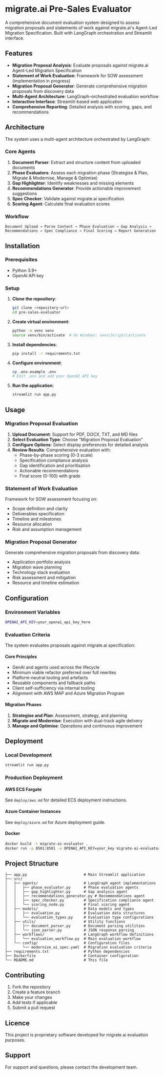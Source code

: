 # migrate.ai Pre-Sales Evaluator

A comprehensive document evaluation system designed to assess migration proposals and statements of work against migrate.ai's Agent-Led Migration Specification. Built with LangGraph orchestration and Streamlit interface.

## Features

- **Migration Proposal Analysis**: Evaluate proposals against migrate.ai Agent-Led Migration Specification
- **Statement of Work Evaluation**: Framework for SOW assessment (implementation in progress)
- **Migration Proposal Generator**: Generate comprehensive migration proposals from discovery data
- **Multi-Agent Architecture**: LangGraph-orchestrated evaluation workflow
- **Interactive Interface**: Streamlit-based web application
- **Comprehensive Reporting**: Detailed analysis with scoring, gaps, and recommendations

## Architecture

The system uses a multi-agent architecture orchestrated by LangGraph:

### Core Agents

1. **Document Parser**: Extract and structure content from uploaded documents
2. **Phase Evaluators**: Assess each migration phase (Strategise & Plan, Migrate & Modernise, Manage & Optimise)
3. **Gap Highlighter**: Identify weaknesses and missing elements
4. **Recommendations Generator**: Provide actionable improvement suggestions
5. **Spec Checker**: Validate against migrate.ai specification
6. **Scoring Agent**: Calculate final evaluation scores

### Workflow

```
Document Upload → Parse Content → Phase Evaluation → Gap Analysis → 
Recommendations → Spec Compliance → Final Scoring → Report Generation
```

## Installation

### Prerequisites

- Python 3.9+
- OpenAI API key

### Setup

1. **Clone the repository**:
   ```bash
   git clone <repository-url>
   cd pre-sales-evaluator
   ```

2. **Create virtual environment**:
   ```bash
   python -m venv venv
   source venv/bin/activate  # On Windows: venv\Scripts\activate
   ```

3. **Install dependencies**:
   ```bash
   pip install -r requirements.txt
   ```

4. **Configure environment**:
   ```bash
   cp .env.example .env
   # Edit .env and add your OpenAI API key
   ```

5. **Run the application**:
   ```bash
   streamlit run app.py
   ```

## Usage

### Migration Proposal Evaluation

1. **Upload Document**: Support for PDF, DOCX, TXT, and MD files
2. **Select Evaluation Type**: Choose "Migration Proposal Evaluation"
3. **Configure Options**: Select display preferences for detailed analysis
4. **Review Results**: Comprehensive evaluation with:
   - Phase-by-phase scoring (0-3 scale)
   - Specification compliance analysis
   - Gap identification and prioritisation
   - Actionable recommendations
   - Final score (0-100) with grade

### Statement of Work Evaluation

Framework for SOW assessment focusing on:
- Scope definition and clarity
- Deliverables specification
- Timeline and milestones
- Resource allocation
- Risk and assumption management

### Migration Proposal Generator

Generate comprehensive migration proposals from discovery data:
- Application portfolio analysis
- Migration wave planning
- Technology stack evaluation
- Risk assessment and mitigation
- Resource and timeline estimation

## Configuration

### Environment Variables

```bash
OPENAI_API_KEY=your_openai_api_key_here
```

### Evaluation Criteria

The system evaluates proposals against migrate.ai specification:

#### Core Principles
- GenAI and agents used across the lifecycle
- Minimum viable refactor preferred over full rewrites
- Platform-neutral tooling and artefacts
- Reusable components and fallback paths
- Client self-sufficiency via internal tooling
- Alignment with AWS MAP and Azure Migration Program

#### Migration Phases
1. **Strategise and Plan**: Assessment, strategy, and planning
2. **Migrate and Modernise**: Execution with dual-track agile delivery
3. **Manage and Optimise**: Operations and continuous improvement

## Deployment

### Local Development
```bash
streamlit run app.py
```

### Production Deployment

#### AWS ECS Fargate
See `deploy/aws.md` for detailed ECS deployment instructions.

#### Azure Container Instances
See `deploy/azure.md` for Azure deployment guide.

#### Docker
```bash
docker build -t migrate-ai-evaluator .
docker run -p 8501:8501 -e OPENAI_API_KEY=your_key migrate-ai-evaluator
```

## Project Structure

```
├── app.py                          # Main Streamlit application
├── src/
│   ├── agents/                     # LangGraph agent implementations
│   │   ├── phase_evaluator.py      # Phase evaluation agents
│   │   ├── gap_highlighter.py      # Gap analysis agent
│   │   ├── recommendations_generator.py # Recommendations agent
│   │   ├── spec_checker.py         # Specification compliance agent
│   │   └── scoring_node.py         # Final scoring agent
│   ├── models/                     # Data models and types
│   │   ├── evaluation.py           # Evaluation data structures
│   │   └── evaluation_types.py     # Evaluation type configurations
│   ├── utils/                      # Utility functions
│   │   ├── document_parser.py      # Document parsing utilities
│   │   └── json_parser.py          # JSON response parsing
│   ├── workflows/                  # LangGraph workflow definitions
│   │   └── evaluation_workflow.py  # Main evaluation workflow
│   └── config/                     # Configuration files
│       └── modernize_ai_spec.yaml  # Migration evaluation criteria
├── requirements.txt                # Python dependencies
├── Dockerfile                      # Container configuration
└── README.md                       # This file
```

## Contributing

1. Fork the repository
2. Create a feature branch
3. Make your changes
4. Add tests if applicable
5. Submit a pull request

## Licence

This project is proprietary software developed for migrate.ai evaluation purposes.

## Support

For support and questions, please contact the development team. 